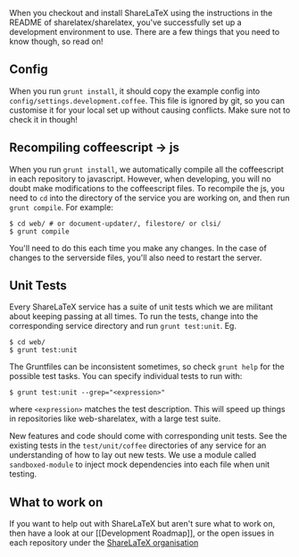 When you checkout and install ShareLaTeX using the instructions in the README of sharelatex/sharelatex, you've successfully set up a development environment to use. There are a few things that you need to know though, so read on!

Config
------

When you run `grunt install`, it should copy the example config into `config/settings.development.coffee`. This file is ignored by git, so you can customise it for your local set up without causing conflicts. Make sure not to check it in though!

Recompiling coffeescript -> js
------------------------------

When you run `grunt install`, we automatically compile all the coffeescript in each repository to javascript. However, when developing, you will no doubt make modifications to the coffeescript files. To recompile the js, you need to `cd` into the directory of the service you are working on, and then run `grunt compile`. For example:

    $ cd web/ # or document-updater/, filestore/ or clsi/
    $ grunt compile

You'll need to do this each time you make any changes. In the case of changes to the serverside files, you'll also need to restart the server.

Unit Tests
----------

Every ShareLaTeX service has a suite of unit tests which we are militant about keeping passing at all times. To run the tests, change into the corresponding service directory and run `grunt test:unit`. Eg.

    $ cd web/
    $ grunt test:unit

The Gruntfiles can be inconsistent sometimes, so check `grunt help` for the possible test tasks. You can specify individual tests to run with:

    $ grunt test:unit --grep="<expression>"

where `<expression>` matches the test description. This will speed up things in repositories like web-sharelatex, with a large test suite.

New features and code should come with corresponding unit tests. See the existing tests in the `test/unit/coffee` directories of any service for an understanding of how to lay out new tests. We use a module called `sandboxed-module` to inject mock dependencies into each file when unit testing.

What to work on
---------------

If you want to help out with ShareLaTeX but aren't sure what to work on, then have a look at our [[Development Roadmap]], or the open issues in each repository under the [ShareLaTeX organisation](https://github.com/sharelatex)